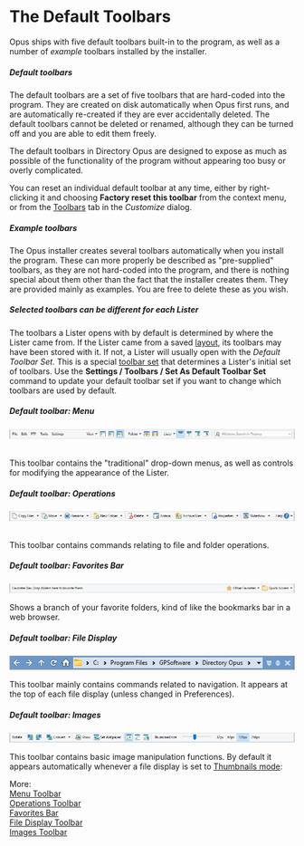 # The Default Toolbars

Opus ships with five default toolbars built-in to the program, as well as a number of *example* toolbars installed by the installer.

##### Default toolbars

The default toolbars are a set of five toolbars that are hard-coded into the program. They are created on disk automatically when Opus first runs, and are automatically re-created if they are ever accidentally deleted. The default toolbars cannot be deleted or renamed, although they can be turned off and you are able to edit them freely.

The default toolbars in Directory Opus are designed to expose as much as possible of the functionality of the program without appearing too busy or overly complicated.

You can reset an individual default toolbar at any time, either by right-clicking it and choosing **Factory reset this toolbar** from the context menu, or from the [Toolbars](/Manual/customize/the_customize_dialog/toolbars.md) tab in the *Customize* dialog.

##### Example toolbars

The Opus installer creates several toolbars automatically when you install the program. These can more properly be described as "pre-supplied" toolbars, as they are not hard-coded into the program, and there is nothing special about them other than the fact that the installer creates them. They are provided mainly as examples. You are free to delete these as you wish.

##### Selected toolbars can be different for each Lister

The toolbars a Lister opens with by default is determined by where the Lister came from. If the Lister came from a saved [layout](../layouts/RAEDME.md), its toolbars may have been stored with it. If not, a Lister will usually open with the *Default Toolbar Set.* This is a special [toolbar set](toolbar_sets.md) that determines a Lister's initial set of toolbars. Use the **Settings / Toolbars / Set As Default Toolbar Set** command to update your default toolbar set if you want to change which toolbars are used by default.

##### Default toolbar: Menu

![](/Manual/images/media/13/menu_toolbar.png) 

This toolbar contains the "traditional" drop-down menus, as well as controls for modifying the appearance of the Lister.

##### Default toolbar: Operations

![](/Manual/images/media/13/operations_toolbar.png) 

This toolbar contains commands relating to file and folder operations.

##### Default toolbar: Favorites Bar

![](/Manual/images/media/13/favorites_toolbar.png)

Shows a branch of your favorite folders, kind of like the bookmarks bar in a web browser.

##### Default toolbar: File Display

![](/Manual/images/media/13/file_display_toolbar.png)

This toolbar mainly contains commands related to navigation. It appears at the top of each file display (unless changed in Preferences).

##### Default toolbar: Images

![](/Manual/images/media/13/images_toolbar.png)

This toolbar contains basic image manipulation functions. By default it appears automatically whenever a file display is set to [Thumbnails mode](../view_modes.md):

More:  
[Menu Toolbar](/Manual/basic_concepts/the_lister/toolbars/the_default_toolbars/menu_toolbar.md)  
[Operations Toolbar](/Manual/basic_concepts/the_lister/toolbars/the_default_toolbars/operations_toolbar.md)  
[Favorites Bar](/Manual/basic_concepts/the_lister/toolbars/the_default_toolbars/favorites_bar.md)  
[File Display Toolbar](/Manual/basic_concepts/the_lister/toolbars/the_default_toolbars/file_display_toolbar.md)  
[Images Toolbar](/Manual/basic_concepts/the_lister/toolbars/the_default_toolbars/images_toolbar.md)  
